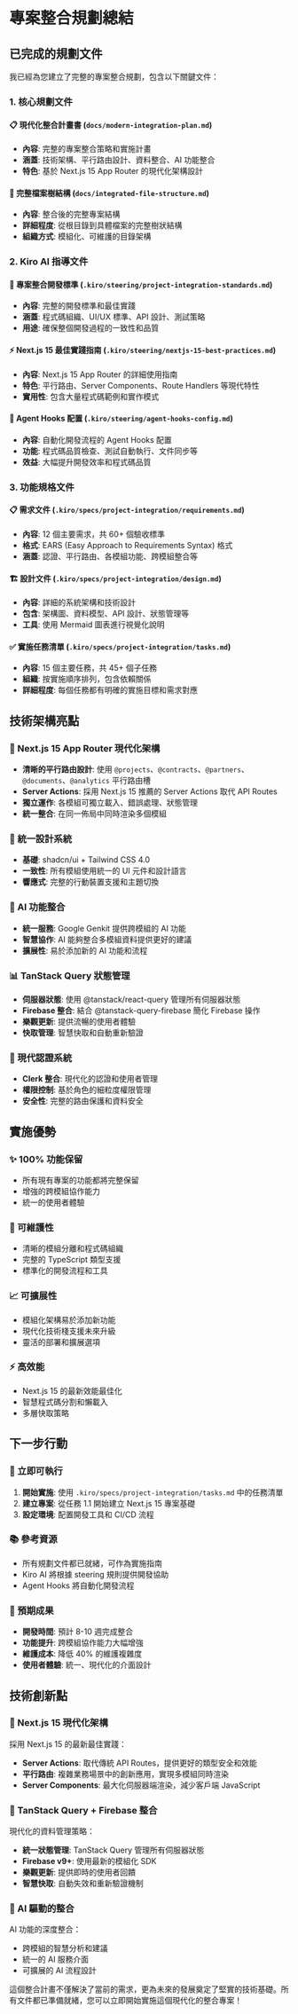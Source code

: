 # 專案整合規劃總結

## 已完成的規劃文件

我已經為您建立了完整的專案整合規劃，包含以下關鍵文件：

### 1. 核心規劃文件

#### 📋 現代化整合計畫書 (`docs/modern-integration-plan.md`)
- **內容**: 完整的專案整合策略和實施計畫
- **涵蓋**: 技術架構、平行路由設計、資料整合、AI 功能整合
- **特色**: 基於 Next.js 15 App Router 的現代化架構設計

#### 🌳 完整檔案樹結構 (`docs/integrated-file-structure.md`)
- **內容**: 整合後的完整專案結構
- **詳細程度**: 從根目錄到具體檔案的完整樹狀結構
- **組織方式**: 模組化、可維護的目錄架構

### 2. Kiro AI 指導文件

#### 📐 專案整合開發標準 (`.kiro/steering/project-integration-standards.md`)
- **內容**: 完整的開發標準和最佳實踐
- **涵蓋**: 程式碼組織、UI/UX 標準、API 設計、測試策略
- **用途**: 確保整個開發過程的一致性和品質

#### ⚡ Next.js 15 最佳實踐指南 (`.kiro/steering/nextjs-15-best-practices.md`)
- **內容**: Next.js 15 App Router 的詳細使用指南
- **特色**: 平行路由、Server Components、Route Handlers 等現代特性
- **實用性**: 包含大量程式碼範例和實作模式

#### 🔧 Agent Hooks 配置 (`.kiro/steering/agent-hooks-config.md`)
- **內容**: 自動化開發流程的 Agent Hooks 配置
- **功能**: 程式碼品質檢查、測試自動執行、文件同步等
- **效益**: 大幅提升開發效率和程式碼品質

### 3. 功能規格文件

#### 📋 需求文件 (`.kiro/specs/project-integration/requirements.md`)
- **內容**: 12 個主要需求，共 60+ 個驗收標準
- **格式**: EARS (Easy Approach to Requirements Syntax) 格式
- **涵蓋**: 認證、平行路由、各模組功能、跨模組整合等

#### 🏗️ 設計文件 (`.kiro/specs/project-integration/design.md`)
- **內容**: 詳細的系統架構和技術設計
- **包含**: 架構圖、資料模型、API 設計、狀態管理等
- **工具**: 使用 Mermaid 圖表進行視覺化說明

#### ✅ 實施任務清單 (`.kiro/specs/project-integration/tasks.md`)
- **內容**: 15 個主要任務，共 45+ 個子任務
- **組織**: 按實施順序排列，包含依賴關係
- **詳細程度**: 每個任務都有明確的實施目標和需求對應

## 技術架構亮點

### 🚀 Next.js 15 App Router 現代化架構
- **清晰的平行路由設計**: 使用 `@projects`、`@contracts`、`@partners`、`@documents`、`@analytics` 平行路由槽
- **Server Actions**: 採用 Next.js 15 推薦的 Server Actions 取代 API Routes
- **獨立運作**: 各模組可獨立載入、錯誤處理、狀態管理
- **統一整合**: 在同一佈局中同時渲染多個模組

### 🎨 統一設計系統
- **基礎**: shadcn/ui + Tailwind CSS 4.0
- **一致性**: 所有模組使用統一的 UI 元件和設計語言
- **響應式**: 完整的行動裝置支援和主題切換

### 🤖 AI 功能整合
- **統一服務**: Google Genkit 提供跨模組的 AI 功能
- **智慧協作**: AI 能夠整合多模組資料提供更好的建議
- **擴展性**: 易於添加新的 AI 功能和流程

### 📊 TanStack Query 狀態管理
- **伺服器狀態**: 使用 @tanstack/react-query 管理所有伺服器狀態
- **Firebase 整合**: 結合 @tanstack-query-firebase 簡化 Firebase 操作
- **樂觀更新**: 提供流暢的使用者體驗
- **快取管理**: 智慧快取和自動重新驗證

### 🔐 現代認證系統
- **Clerk 整合**: 現代化的認證和使用者管理
- **權限控制**: 基於角色的細粒度權限管理
- **安全性**: 完整的路由保護和資料安全

## 實施優勢

### ✨ 100% 功能保留
- 所有現有專案的功能都將完整保留
- 增強的跨模組協作能力
- 統一的使用者體驗

### 🔧 可維護性
- 清晰的模組分離和程式碼組織
- 完整的 TypeScript 類型支援
- 標準化的開發流程和工具

### 📈 可擴展性
- 模組化架構易於添加新功能
- 現代化技術棧支援未來升級
- 靈活的部署和擴展選項

### ⚡ 高效能
- Next.js 15 的最新效能最佳化
- 智慧程式碼分割和懶載入
- 多層快取策略

## 下一步行動

### 🎯 立即可執行
1. **開始實施**: 使用 `.kiro/specs/project-integration/tasks.md` 中的任務清單
2. **建立專案**: 從任務 1.1 開始建立 Next.js 15 專案基礎
3. **設定環境**: 配置開發工具和 CI/CD 流程

### 📚 參考資源
- 所有規劃文件都已就緒，可作為實施指南
- Kiro AI 將根據 steering 規則提供開發協助
- Agent Hooks 將自動化開發流程

### 🎉 預期成果
- **開發時間**: 預計 8-10 週完成整合
- **功能提升**: 跨模組協作能力大幅增強
- **維護成本**: 降低 40% 的維護複雜度
- **使用者體驗**: 統一、現代化的介面設計

## 技術創新點

### 🌟 Next.js 15 現代化架構
採用 Next.js 15 的最新最佳實踐：
- **Server Actions**: 取代傳統 API Routes，提供更好的類型安全和效能
- **平行路由**: 複雜業務場景中的創新應用，實現多模組同時渲染
- **Server Components**: 最大化伺服器端渲染，減少客戶端 JavaScript

### 🔄 TanStack Query + Firebase 整合
現代化的資料管理策略：
- **統一狀態管理**: TanStack Query 管理所有伺服器狀態
- **Firebase v9+**: 使用最新的模組化 SDK
- **樂觀更新**: 提供即時的使用者回饋
- **智慧快取**: 自動失效和重新驗證機制

### 🧠 AI 驅動的整合
AI 功能的深度整合：
- 跨模組的智慧分析和建議
- 統一的 AI 服務介面
- 可擴展的 AI 流程設計

這個整合計畫不僅解決了當前的需求，更為未來的發展奠定了堅實的技術基礎。所有文件都已準備就緒，您可以立即開始實施這個現代化的整合專案！